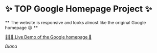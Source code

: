 # ✨ TOP Google Homepage Project ✨

** The website is responsive and looks almost like the original Google homepage 😉 **

[ 👨🏻‍💻 Live Demo of the Google homepage 👀](https://diana2x.github.io/google_homepage/ "Click here to see the end result")

_Diana_
